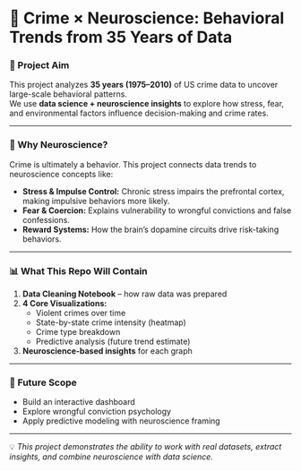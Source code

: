 # 🧠 Crime × Neuroscience: Behavioral Trends from 35 Years of Data  

### 🔎 Project Aim
This project analyzes **35 years (1975–2010)** of US crime data to uncover large-scale behavioral patterns.  
We use **data science + neuroscience insights** to explore how stress, fear, and environmental factors influence decision-making and crime rates.  

---

### 🧠 Why Neuroscience?  
Crime is ultimately a behavior. This project connects data trends to neuroscience concepts like:  
- **Stress & Impulse Control:** Chronic stress impairs the prefrontal cortex, making impulsive behaviors more likely.  
- **Fear & Coercion:** Explains vulnerability to wrongful convictions and false confessions.  
- **Reward Systems:** How the brain’s dopamine circuits drive risk-taking behaviors.  

---

### 📊 What This Repo Will Contain  
1. **Data Cleaning Notebook** – how raw data was prepared  
2. **4 Core Visualizations:**  
   - Violent crimes over time  
   - State-by-state crime intensity (heatmap)  
   - Crime type breakdown  
   - Predictive analysis (future trend estimate)  
3. **Neuroscience-based insights** for each graph  

---

### 🚀 Future Scope  
- Build an interactive dashboard  
- Explore wrongful conviction psychology  
- Apply predictive modeling with neuroscience framing  

---
💡 *This project demonstrates the ability to work with real datasets, extract insights, and combine neuroscience with data science.*

